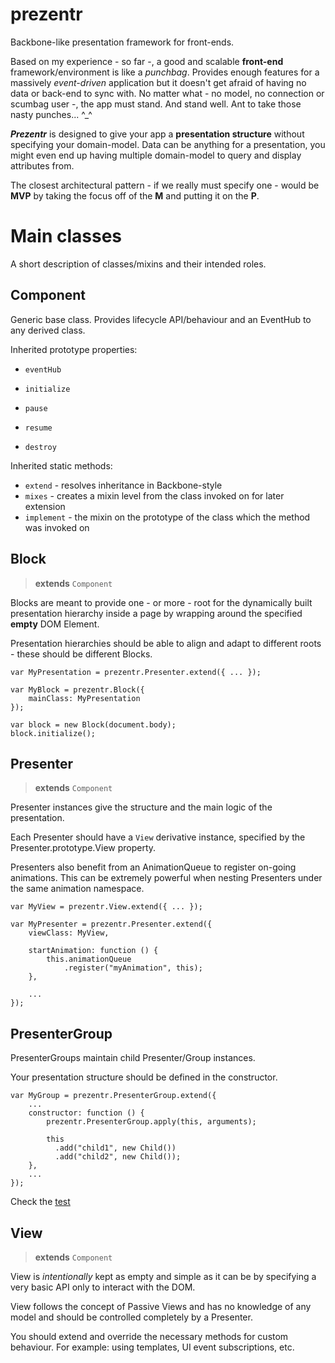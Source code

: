 prezentr
========

Backbone-like presentation framework for front-ends.

Based on my experience - so far -, a good and scalable **front-end** framework/environment is like a *punchbag*.
Provides enough features for a massively *event-driven* application but it doesn't get afraid of having no data or
back-end to sync with. No matter what - no model, no connection or scumbag user -, the app must stand. And stand well.
Ant to take those nasty punches... ^_^

***Prezentr*** is designed to give your app a **presentation structure** without specifying your domain-model.
Data can be anything for a presentation, you might even end up having multiple domain-model to query and display attributes from.

The closest architectural pattern - if we really must specify one - would be **MVP** by taking the focus off of the **M** and putting it on the **P**.

# Main classes

A short description of classes/mixins and their intended roles.

## Component

Generic base class. Provides lifecycle API/behaviour and an EventHub to any derived class.

Inherited prototype properties:

 - `eventHub`

 - `initialize`
 - `pause`
 - `resume`
 - `destroy`

Inherited static methods:

 - `extend` - resolves inheritance in Backbone-style
 - `mixes` - creates a mixin level from the class invoked on for later extension
 - `implement` - the mixin on the prototype of the class which the method was invoked on

## Block

> **extends** `Component`

Blocks are meant to provide one - or more - root for the dynamically built presentation hierarchy inside a page by wrapping around the specified **empty** DOM Element.

Presentation hierarchies should be able to align and adapt to different roots - these should be different Blocks.

    var MyPresentation = prezentr.Presenter.extend({ ... });

    var MyBlock = prezentr.Block({
        mainClass: MyPresentation
    });

    var block = new Block(document.body);
    block.initialize();

## Presenter

> **extends** `Component`

Presenter instances give the structure and the main logic of the presentation.

Each Presenter should have a `View` derivative instance, specified by the Presenter.prototype.View property.

Presenters also benefit from an AnimationQueue to register on-going animations. This can be extremely powerful when nesting Presenters under the same animation namespace.

    var MyView = prezentr.View.extend({ ... });

    var MyPresenter = prezentr.Presenter.extend({
        viewClass: MyView,

        startAnimation: function () {
            this.animationQueue
                .register("myAnimation", this);
        },

        ...
    });

## PresenterGroup

PresenterGroups maintain child Presenter/Group instances.

Your presentation structure should be defined in the constructor.

    var MyGroup = prezentr.PresenterGroup.extend({
        ...
        constructor: function () {
            prezentr.PresenterGroup.apply(this, arguments);

            this
              .add("child1", new Child())
              .add("child2", new Child());
        },
        ...
    });

Check the [test](https://github.com/benqus/prezentr/blob/master/test/templating.test.js)

## View

> **extends** `Component`

View is *intentionally* kept as empty and simple as it can be by specifying a very basic API only to interact with the DOM.

View follows the concept of Passive Views and has no knowledge of any model and should be controlled completely by a Presenter.

You should extend and override the necessary methods for custom behaviour. For example: using templates, UI event subscriptions, etc.
